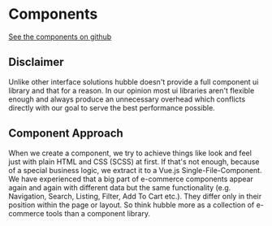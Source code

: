# Components
[See the components on github](https://github.com/hubblecommerce/hubble-frontend-pwa/tree/main/core/components)

## Disclaimer
Unlike other interface solutions hubble doesn't provide a full component ui library and that for a reason.
In our opinion most ui libraries aren't flexible enough and always produce an unnecessary overhead which
conflicts directly with our goal to serve the best performance possible. 

## Component Approach
When we create a component, we try to achieve things like look and feel just with plain HTML and CSS (SCSS) at first.
If that's not enough, because of a special business logic, we extract it to a Vue.js Single-File-Component.
We have experienced that a big part of e-commerce components appear again and again with different data but the 
same functionality (e.g. Navigation, Search, Listing, Filter, Add To Cart etc.). They differ only in their position
within the page or layout. So think hubble more as a collection of e-commerce tools than a component library. 
